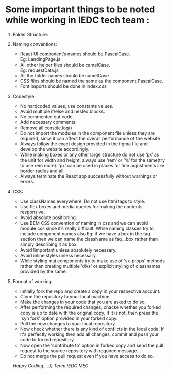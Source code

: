 # Some important things to be noted while working in IEDC  tech team :

1. Folder Structure:

2. Naming conventions:
    - React UI component’s names should be PascalCase. <br>
    Eg: LandingPage.js
    - All other helper files should be camelCase. <br>
    Eg: requestData.js
    - All the folder names should be camelCase
    - CSS files should be named the same as the component PascalCase.
    - Font imports should be done in index.css

3. Codestyle:
    - No hardcoded values, use constants values.
    - Avoid multiple if/else and nested blocks.
    - No commented out code.
    - Add necessary comments.
    - Remove all console.log()
    - Do not import the modules in the component file unless they are required, since it can affect the overall performance of the website
    - Always follow the exact design provided in the figma file and develop the website accordingly.
    - While making boxes or any other large structure do not use ‘px’ as the unit for width and height, always    use ‘rem’ or ‘%’ for the same(try to use rem more).
    ‘px’ can be used in places for fine adjustments like border radius and all.
    - Always terminate the React app successfully without warnings or errors.

4. CSS:
    - Use classNames everywhere. Do not use html tags to style.
    - Use flex boxes and media queries for making the contents responsive.
    - Avoid absolute positioning.
    - Use BEM CSS convention of naming in css and we can avoid module.css since it’s really difficult. While naming classes try to include component names also 
    Eg: if we have a box in the faq section then we can name the className as faq__box rather than simply describing it as box
    - Avoid !important unless absolutely necessary.
    - Avoid inline styles unless necessary.
    - While styling mui components try to make use of 'sx-props' methods rather than creating multiple 'divs' or explicit styling of classnames provided by the same.

5. Format of working:
    - Initially fork the repo and create a copy in your respective account.
    - Clone the repository to your local machine.
    - Make the changes in your code that you are asked to do so.
    - After performing the required changes, chacke whether you forked copy is up to date with the original copy. If it is not, then press the 'syn fork' option provided in your forked copy.
    - Pull the new changes to your local repository.
    - Now check whether there is any kind of conflicts in the local code. If it's perfectly working then add all changes, commit and push your code to forked repository.
    - Now open the 'contribute to' option in forked copy and send the pull request to the source repository with required message. 
    - Do not merge the pull request even if you have access to do so.




    <i>Happy Coding....:))</i>
    <i>Team IEDC MEC</i>